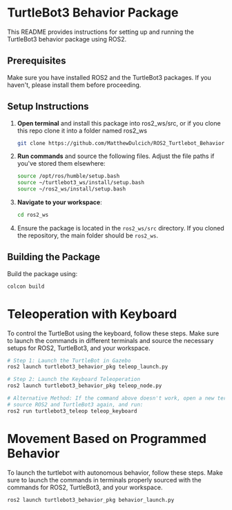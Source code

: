 # TurtleBot3 Behavior Package

This README provides instructions for setting up and running the TurtleBot3 behavior package using ROS2.

## Prerequisites

Make sure you have installed ROS2 and the TurtleBot3 packages. If you haven't, please install them before proceeding.

## Setup Instructions

1. **Open terminal** and install this package into ros2_ws/src, or if you clone this repo clone it into a folder named ros2_ws
    ```bash
    git clone https://github.com/MatthewDulcich/ROS2_Turtlebot_Behavior.git
    ```

2. **Run commands** and source the following files. Adjust the file paths if you've stored them elsewhere:

    ```bash
    source /opt/ros/humble/setup.bash
    source ~/turtlebot3_ws/install/setup.bash
    source ~/ros2_ws/install/setup.bash
    ```

3. **Navigate to your workspace**:

    ```bash
    cd ros2_ws
    ```

4. Ensure the package is located in the `ros2_ws/src` directory. If you cloned the repository, the main folder should be `ros2_ws`.

## Building the Package

Build the package using:

```bash
colcon build
```

# Teleoperation with Keyboard

To control the TurtleBot using the keyboard, follow these steps. Make sure to launch the commands in different terminals and source the necessary setups for ROS2, TurtleBot3, and your workspace.

```bash
# Step 1: Launch the TurtleBot in Gazebo
ros2 launch turtlebot3_behavior_pkg teleop_launch.py

# Step 2: Launch the Keyboard Teleoperation
ros2 launch turtlebot3_behavior_pkg teleop_node.py

# Alternative Method: If the command above doesn't work, open a new terminal, 
# source ROS2 and TurtleBot3 again, and run:
ros2 run turtlebot3_teleop teleop_keyboard
```

# Movement Based on Programmed Behavior

To launch the turtlebot with autonomous behavior, follow these steps. Make sure to launch the commands in terminals properly sourced with the commands for ROS2, TurtleBot3, and your workspace.

```bash
ros2 launch turtlebot3_behavior_pkg behavior_launch.py
```